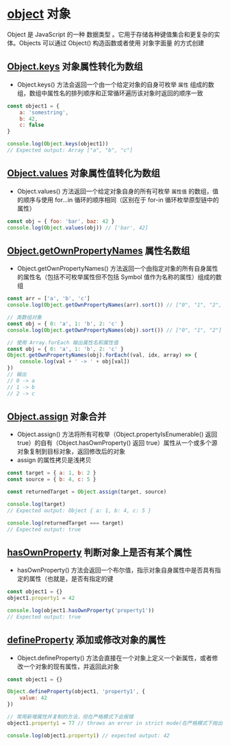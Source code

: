 # [object](https://developer.mozilla.org/zh-CN/docs/Web/JavaScript/Reference/Global_Objects/Object) 对象
Object 是 JavaScript 的一种 数据类型 。它用于存储各种键值集合和更复杂的实体。Objects 可以通过 Object() 构造函数或者使用 对象字面量 的方式创建

## [Object.keys](https://developer.mozilla.org/zh-CN/docs/Web/JavaScript/Reference/Global_Objects/Object/keys) 对象属性转化为数组
- Object.keys() 方法会返回一个由一个给定对象的自身可枚举 `属性` 组成的数组，数组中属性名的排列顺序和正常循环遍历该对象时返回的顺序一致
``` js
const object1 = {
    a: 'somestring',
    b: 42,
    c: false
}

console.log(Object.keys(object1))
// Expected output: Array ["a", "b", "c"]
```

## [Object.values](https://developer.mozilla.org/zh-CN/docs/Web/JavaScript/Reference/Global_Objects/Object/values) 对象属性值转化为数组
- Object.values() 方法返回一个给定对象自身的所有可枚举 `属性值` 的数组，值的顺序与使用 for...in 循环的顺序相同（区别在于 for-in 循环枚举原型链中的属性）
``` js
const obj = { foo: 'bar', baz: 42 }
console.log(Object.values(obj)) // ['bar', 42]
```

## [Object.getOwnPropertyNames](https://developer.mozilla.org/zh-CN/docs/Web/JavaScript/Reference/Global_Objects/Object/getOwnPropertyNames) 属性名数组
- Object.getOwnPropertyNames() 方法返回一个由指定对象的所有自身属性的属性名（包括不可枚举属性但不包括 Symbol 值作为名称的属性）组成的数组
``` js
const arr = ['a', 'b', 'c']
console.log(Object.getOwnPropertyNames(arr).sort()) // ["0", "1", "2", "length"]

// 类数组对象
const obj = { 0: 'a', 1: 'b', 2: 'c' }
console.log(Object.getOwnPropertyNames(obj).sort()) // ["0", "1", "2"]

// 使用 Array.forEach 输出属性名和属性值
const obj = { 0: 'a', 1: 'b', 2: 'c' }
Object.getOwnPropertyNames(obj).forEach((val, idx, array) => {
    console.log(val + ' -> ' + obj[val])
})
// 输出
// 0 -> a
// 1 -> b
// 2 -> c
```

## [Object.assign](https://developer.mozilla.org/zh-CN/docs/Web/JavaScript/Reference/Global_Objects/Object/assign) 对象合并
- Object.assign() 方法将所有可枚举（Object.propertyIsEnumerable() 返回 true）的自有（Object.hasOwnProperty() 返回 true）属性从一个或多个源对象复制到目标对象，返回修改后的对象
- assign 的属性拷贝是浅拷贝
``` js
const target = { a: 1, b: 2 }
const source = { b: 4, c: 5 }

const returnedTarget = Object.assign(target, source)

console.log(target)
// Expected output: Object { a: 1, b: 4, c: 5 }

console.log(returnedTarget === target)
// Expected output: true
```

## [hasOwnProperty](https://developer.mozilla.org/zh-CN/docs/Web/JavaScript/Reference/Global_Objects/Object/hasOwnProperty) 判断对象上是否有某个属性
- hasOwnProperty() 方法会返回一个布尔值，指示对象自身属性中是否具有指定的属性（也就是，是否有指定的键
``` js
const object1 = {}
object1.property1 = 42

console.log(object1.hasOwnProperty('property1'))
// Expected output: true
```

## [defineProperty](https://developer.mozilla.org/zh-CN/docs/Web/JavaScript/Reference/Global_Objects/Object/defineProperty) 添加或修改对象的属性
- Object.defineProperty() 方法会直接在一个对象上定义一个新属性，或者修改一个对象的现有属性，并返回此对象
``` js
const object1 = {}

Object.defineProperty(object1, 'property1', {
    value: 42
})

// 常用新增属性并复制的方法，但在严格模式下会报错
object1.property1 = 77 // throws an error in strict mode(在严格模式下抛出错误)

console.log(object1.property1) // expected output: 42
```